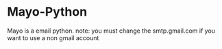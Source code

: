 # Mayo-Python
Mayo is a email python.
note: you must change the smtp.gmail.com if you want to use a non gmail account
